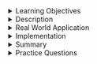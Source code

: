 
<details><summary>Learning Objectives</summary>
<br>

After completing this module, associates should be able to:

- Define a constraint
- Describe the different SQL constraints

</details>
<details><summary>Description</summary>
<br>

SQL constraints are used to help validate data beyond just a simple data type. Below is a set of commonly used SQL constraints.

| Constraint   | Use                                                                       |
| ------------ | ------------------------------------------------------------------------- |
| Not Null     | Ensures that a column's value is not null.                                |
| Unique       | Ensures that a column's value is unique in the table.                     |
| Primary Key  | Combines `unique` and `not null`. Uniquely identifies each row.           |
| Foreign Key  | Links to a row in another table. Prevents the destruction of those links. |
| Default      | Specifies a value for a column, if one is not given.                      |
| Check        | Ensures the value of a column satisfies a specific condition.             |


Each column of a table can use a combination of these constraints, but some are mutually exclusive in some vendors or context. For instance:

* Although it is possible to establish both `NOT NULL` and `DEFAULT` constraints for a column, this is superfluous since the `DEFAULT` constraint will be used if a value is not given when the record is inserted. This makes the `NOT NULL` constraint functionally useless. 
* `DEFAULT` with a `CHECK` constraint might lead to conflicting requirements. 
* Since a `FOREIGN KEY` constraint establishes a relationship between two tables based on the values of a column in both tables, using a `CHECK` constraint to enforce similar conditions is redundant. 
* Lastly, a `PRIMARY KEY` constraint implies that a column (or a set of columns) is both `UNIQUE` and `NOT NULL` . Therefore, explicitly adding a `UNIQUE` constraint to the same column is redundant.

Constraints are used to define a database schema and are the backbone for defining `integrity constraints` of the schema. `Integrity constraints` are rules or conditions defined on a database schema to maintain the accuracy, consistency, and reliability of data within a database.
`Integrity constraints` collectively help maintain the quality and reliability of data in a database, preventing errors, inconsistencies, and ensuring that data remains meaningful for the applications and users interacting with the database. They play a crucial role in upholding the integrity of the data model and supporting data accuracy and reliability. 


</details>
<details><summary>Real World Application</summary>
<br>

Constraints are tied directly to the table and define the integrity of the data as part of the schema. Administrators use constraints to apply database level validation according to application and database requirements.

Table 1: Vendor

```sql
CREATE TABLE Vendor(
 vendorId  CHAR(2) NOT NULL,
 vendorName VARCHAR(25) UNIQUE NOT NULL,
 PRIMARY KEY (vendorId)
); 
```


This table demonstrated the `NOT NULL`, `PRIMARY KEY`, and `UNIQUE` constraints

Table 2: SalesTransaction

```sql
CREATE TABLE SalesTransaction(
 transId VARCHAR(8) PRIMARY KEY,
 customerId CHAR(7) NOT NULL REFERENCES Customer(customerId),
 storeId INT NOT NULL REFERENCES Store(StoreId),
-- Using DEFAULT to default to the current date cannot be null because a default value will be given
 transDate DATE DEFAULT now()
);
```

The above table demonstrated the use of `PRIMARY KEY`, `NOT NULL`, `FORIEGN KEY`, and `DEFAULT` constraints.
</details>
<details><summary>Implementation</summary> 
<br>

Adding constraints to a column can be done when the table is being created or afterward if the requirements should change. Specific disscussion on the command associated with creating or altering tables is out of the scope of this document, but will discussed in the appropriate section.

```SQL
-- adding constraints during creation
create table <table_name> (
    <col_name> datatype constraint1 constraint2,
    constraint <constraint_name> <constraint_type>(constraint_option, ...)
)
```

```SQL
-- adding constraints after creation
alter table <table_name> add constraint <constraint_name> <constraint_type>(constraint_option, ...)
```

<hr/>

## Exercises (Optional)

Discuss how to model a table for a rideshare application. The table will be called "scheduled_pickups". As the name suggests, the table should manage riders who have scheduled rides immediately and in the future.

</details>
<details><summary>Summary</summary> 
<br>

Constraints help define the integrity constraints of the database schema. Common constraints include:

* Primary key
* Foreign Key
* Not Null
* Unique
* Default
* Check


</details>
<details><summary>Practice Questions</summary>

[Practice Questions](./Quiz.gift)</details>
